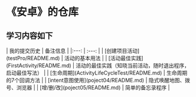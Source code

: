 # 《安卓》的仓库

<h2>学习内容如下</h2>
| 我的提交历史                | 备注信息 |
|:---:                       | :---:   |
| [创建项目活动](testPro/README.md)    | 活动的基本用法 |
| [活动最佳实践](FirstActivity/README.md)    | 活动的最佳实践（知晓当前活动，随时退出程序，启动最佳写法） |
| [生命周期](ActivityLifeCycleTest/README.md)    | 生命周期的7个回调方法 |
| [intent意图使用](poject04/README.md)    | 隐式唤醒地图、拨号、浏览器 |
| [增/删/改](poject05/README.md)    | 简单的备忘录程序 |
